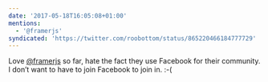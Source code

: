 ```yaml
---
date: '2017-05-18T16:05:08+01:00'
mentions:
  - '@framerjs'
syndicated: 'https://twitter.com/roobottom/status/865220466184777729'
---
```

Love [@framerjs](https://twitter.com/@framerjs) so far, hate the fact they use Facebook for their community. I don’t want to have to join Facebook to join in. :-(
